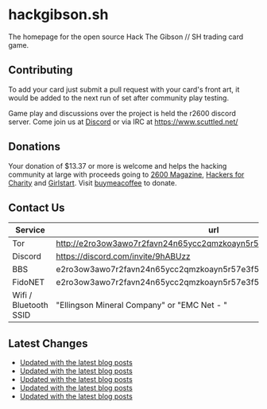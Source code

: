# hackgibson.sh
The homepage for the open source Hack The Gibson // SH trading card game.


## Contributing

To add your card just submit a pull request with your card's front art, it would be added to the next run of set after community play testing.

Game play and discussions over the project is held the r2600 discord server. Come join us at [Discord](https://discord.com/invite/9hABUzz) or via IRC at https://www.scuttled.net/


## Donations

Your donation of $13.37 or more is welcome and helps the hacking community at large with proceeds going to [2600 Magazine](https://2600.com/), [Hackers for Charity](https://hackersforcharity.org) and [Girlstart](https://girlstart.org).  Visit [buymeacoffee](https://www.buymeacoffee.com/hackgibson.sh) to donate.


## Contact Us

Service | url
-|-
Tor | http://e2ro3ow3awo7r2favn24n65ycc2qmzkoayn5r57e3f56nvjwdcgg32ad.onion
Discord | https://discord.com/invite/9hABUzz
BBS | e2ro3ow3awo7r2favn24n65ycc2qmzkoayn5r57e3f56nvjwdcgg32ad.onion:23
FidoNET | e2ro3ow3awo7r2favn24n65ycc2qmzkoayn5r57e3f56nvjwdcgg32ad.onion:24554
Wifi / Bluetooth SSID | "Ellingson Mineral Company" or "EMC Net - <fidonet address>"

## Latest Changes
<!-- BLOG-POST-LIST:START -->
- [Updated with the latest blog posts](https://github.com/DFW2600/hackgibson.sh/commit/ef7bb13e7809ff1d6d7e425bec9d2d48eb81d469)
- [Updated with the latest blog posts](https://github.com/DFW2600/hackgibson.sh/commit/313fa648a73d8b3ff86f8ed16d7b10cf9fbb7067)
- [Updated with the latest blog posts](https://github.com/DFW2600/hackgibson.sh/commit/0813127ada1a2af9c044afda4432fe180ba25655)
- [Updated with the latest blog posts](https://github.com/DFW2600/hackgibson.sh/commit/af134ce6a0a2fab8f5b785a53c56cab4c924742f)
- [Updated with the latest blog posts](https://github.com/DFW2600/hackgibson.sh/commit/4869d9e035beeb3197fcfd1d6aa59b153e0369a4)
<!-- BLOG-POST-LIST:END -->
